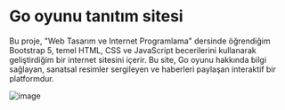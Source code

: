 # Go oyunu tanıtım sitesi
Bu proje, "Web Tasarım ve Internet Programlama" dersinde öğrendiğim Bootstrap 5, temel HTML, CSS ve JavaScript becerilerini kullanarak geliştirdiğim bir internet sitesini içerir. Bu site, Go oyunu hakkında bilgi sağlayan, sanatsal resimler sergileyen ve haberleri paylaşan interaktif bir platformdur.


![image](https://github.com/KaganMuslu/go_site/assets/71410113/6c60db6d-b1b4-4505-829e-9e73a9d70f94)
